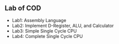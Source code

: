 ## Lab of COD

- Lab1: Assembly Language
- Lab2: Implement D-Register, ALU, and Calculator
- Lab3: Simple Single Cycle CPU
- Lab4: Complete Single Cycle CPU